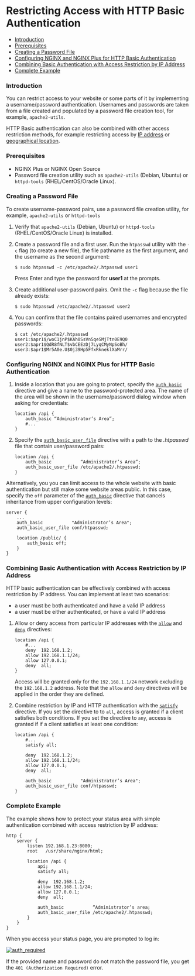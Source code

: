 # Restricting Access with HTTP Basic Authentication



* [Introduction](https://docs.nginx.com/nginx/admin-guide/security-controls/configuring-http-basic-authentication/#intro)
* [Prerequisites](https://docs.nginx.com/nginx/admin-guide/security-controls/configuring-http-basic-authentication/#prereq)
* [Creating a Password File](https://docs.nginx.com/nginx/admin-guide/security-controls/configuring-http-basic-authentication/#pass)
* [Configuring NGINX and NGINX Plus for HTTP Basic Authentication](https://docs.nginx.com/nginx/admin-guide/security-controls/configuring-http-basic-authentication/#config)
* [Combining Basic Authentication with Access Restriction by IP Address](https://docs.nginx.com/nginx/admin-guide/security-controls/configuring-http-basic-authentication/#combine)
* [Complete Example](https://docs.nginx.com/nginx/admin-guide/security-controls/configuring-http-basic-authentication/#example)

### Introduction

You can restrict access to your website or some parts of it by implementing a username/password authentication. Usernames and passwords are taken from a file created and populated by a password file creation tool, for example, `apache2-utils`.

HTTP Basic authentication can also be combined with other access restriction methods, for example restricting access by [IP address](https://docs.nginx.com/nginx/admin-guide/security-controls/blacklisting-ip-addresses/) or [geographical location](https://docs.nginx.com/nginx/admin-guide/security-controls/controlling-access-by-geoip/).

### Prerequisites

* NGINX Plus or NGINX Open Source
* Password file creation utility such as `apache2-utils` \(Debian, Ubuntu\) or `httpd-tools` \(RHEL/CentOS/Oracle Linux\).

### Creating a Password File

To create username-password pairs, use a password file creation utility, for example, `apache2-utils` or `httpd-tools`

1. Verify that `apache2-utils` \(Debian, Ubuntu\) or `httpd-tools` \(RHEL/CentOS/Oracle Linux\) is installed.
2. Create a password file and a first user. Run the `htpasswd` utility with the `-c` flag \(to create a new file\), the file pathname as the first argument, and the username as the second argument:

   ```text
   $ sudo htpasswd -c /etc/apache2/.htpasswd user1
   ```

   Press Enter and type the password for **user1** at the prompts.

3. Create additional user-password pairs. Omit the `-c` flag because the file already exists:

   ```text
   $ sudo htpasswd /etc/apache2/.htpasswd user2
   ```

4. You can confirm that the file contains paired usernames and encrypted passwords:

   ```text
   $ cat /etc/apache2/.htpasswd
   user1:$apr1$/woC1jnP$KAh0SsVn5qeSMjTtn0E9Q0
   user2:$apr1$QdR8fNLT$vbCEEzDj7LyqCMyNpSoBh/
   user3:$apr1$Mr5A0e.U$0j39Hp5FfxRkneklXaMrr/
   ```

### Configuring NGINX and NGINX Plus for HTTP Basic Authentication

1. Inside a location that you are going to protect, specify the [`auth_basic`](https://nginx.org/en/docs/http/ngx_http_auth_basic_module.html#auth_basic) directive and give a name to the password-protected area. The name of the area will be shown in the username/password dialog window when asking for credentials:

   ```text
   location /api {
       auth_basic “Administrator’s Area”;
       #...
   }
   ```

2. Specify the [`auth_basic_user_file`](https://nginx.org/en/docs/http/ngx_http_auth_basic_module.html#auth_basic_user_file) directive with a path to the _.htpasswd_ file that contain user/password pairs:

   ```text
   location /api {
       auth_basic           “Administrator’s Area”;
       auth_basic_user_file /etc/apache2/.htpasswd; 
   }
   ```

Alternatively, you you can limit access to the whole website with basic authentication but still make some website areas public. In this case, specify the `off` parameter of the [`auth_basic`](https://nginx.org/en/docs/http/ngx_http_auth_basic_module.html#auth_basic) directive that cancels inheritance from upper configuration levels:

```text
server {
    ...
    auth_basic           "Administrator’s Area";
    auth_basic_user_file conf/htpasswd;

    location /public/ {
        auth_basic off;
    }
}
```

### Combining Basic Authentication with Access Restriction by IP Address

HTTP basic authentication can be effectively combined with access restriction by IP address. You can implement at least two scenarios:

* a user must be both authenticated and have a valid IP address
* a user must be either authenticated, or have a valid IP address

1. Allow or deny access from particular IP addresses with the [`allow`](https://nginx.org/en/docs/http/ngx_http_access_module.html#allow) and [`deny`](https://nginx.org/en/docs/http/ngx_http_access_module.html#deny) directives:

   ```text
   location /api {
       #...
       deny  192.168.1.2;
       allow 192.168.1.1/24;
       allow 127.0.0.1;
       deny  all;
   }
   ```

   Access will be granted only for the `192.168.1.1/24` network excluding the `192.168.1.2` address. Note that the `allow` and `deny` directives will be applied in the order they are defined.

2. Combine restriction by IP and HTTP authentication with the [`satisfy`](https://nginx.org/en/docs/http/ngx_http_core_module.html#satisfy) directive. If you set the directive to to `all`, access is granted if a client satisfies both conditions. If you set the directive to `any`, access is granted if if a client satisfies at least one condition:

   ```text
   location /api {
       #...
       satisfy all;    

       deny  192.168.1.2;
       allow 192.168.1.1/24;
       allow 127.0.0.1;
       deny  all;

       auth_basic           "Administrator’s Area";
       auth_basic_user_file conf/htpasswd;
   }
   ```

### Complete Example

The example shows how to protect your status area with simple authentication combined with access restriction by IP address:

```text
http {
    server {
        listen 192.168.1.23:8080;
        root   /usr/share/nginx/html;

        location /api {
            api;
            satisfy all;

            deny  192.168.1.2;
            allow 192.168.1.1/24;
            allow 127.0.0.1;
            deny  all;

            auth_basic           “Administrator’s area;
            auth_basic_user_file /etc/apache2/.htpasswd; 
        }
    }
}
```

When you access your status page, you are prompted to log in:

[![auth\_required](https://cdn.wp.nginx.com/wp-content/uploads/2016/10/auth_required.png)](https://cdn.wp.nginx.com/wp-content/uploads/2016/10/auth_required.png)

If the provided name and password do not match the password file, you get the `401 (Authorization Required)` error.

